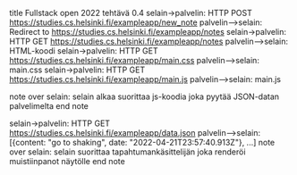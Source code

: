 title Fullstack open 2022 tehtävä 0.4
selain->palvelin: HTTP POST https://studies.cs.helsinki.fi/exampleapp/new_note
palvelin-->selain: Redirect to https://studies.cs.helsinki.fi/exampleapp/notes
selain->palvelin: HTTP GET https://studies.cs.helsinki.fi/exampleapp/notes
palvelin-->selain: HTML-koodi
selain->palvelin: HTTP GET https://studies.cs.helsinki.fi/exampleapp/main.css
palvelin-->selain: main.css
selain->palvelin: HTTP GET https://studies.cs.helsinki.fi/exampleapp/main.js
palvelin-->selain: main.js

note over selain:
selain alkaa suorittaa js-koodia
joka pyytää JSON-datan palvelimelta
end note

selain->palvelin: HTTP GET https://studies.cs.helsinki.fi/exampleapp/data.json
palvelin-->selain: [{content: "go to shaking", date: "2022-04-21T23:57:40.913Z"}, ...]
note over selain:
selain suorittaa tapahtumankäsittelijän
joka renderöi muistiinpanot näytölle
end note